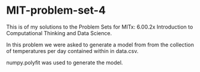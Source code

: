 # MIT-problem-set-4
This is of my solutions to the  Problem Sets for MITx: 6.00.2x Introduction to Computational Thinking and Data Science.

In this problem we were asked to generate a model from from the collection of temperatures per day contained within in data.csv.

numpy.polyfit was used to generate the model.
